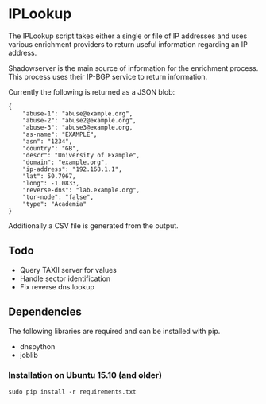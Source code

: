 # IPLookup
The IPLookup script takes either a single or file of IP addresses and uses various enrichment providers to return useful information regarding an IP address.

Shadowserver is the main source of information for the enrichment process. This process uses their IP-BGP service to return information.

Currently the following is returned as a JSON blob:

```
{
    "abuse-1": "abuse@example.org",
    "abuse-2": "abuse2@example.org",
    "abuse-3": "abuse3@example.org,
    "as-name": "EXAMPLE",
    "asn": "1234",
    "country": "GB",
    "descr": "University of Example",
    "domain": "example.org",
    "ip-address": "192.168.1.1",
    "lat": 50.7967,
    "long": -1.0833,
    "reverse-dns": "lab.example.org",
    "tor-node": "false",
    "type": "Academia"
}
```
Additionally a CSV file is generated from the output.


## Todo
- Query TAXII server for values
- Handle sector identification
- Fix reverse dns lookup

## Dependencies
The following libraries are required and can be installed with pip.
- dnspython
- joblib


### Installation on Ubuntu 15.10 (and older)
```
sudo pip install -r requirements.txt
```
